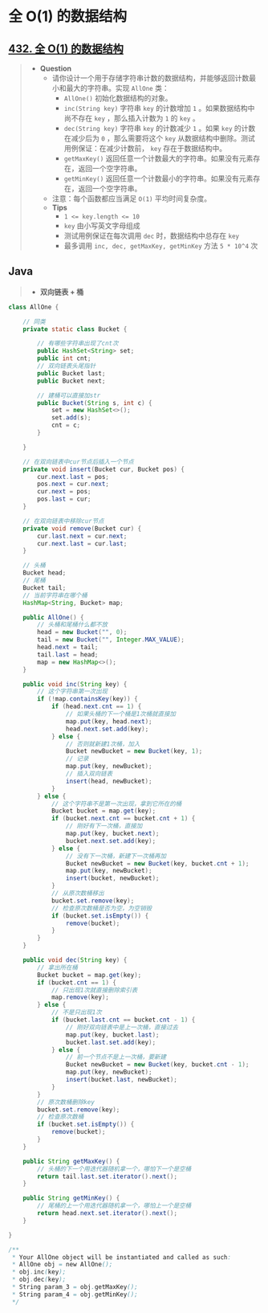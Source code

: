 # 全 O(1) 的数据结构

## [432. 全 O(1) 的数据结构](https://leetcode.cn/problems/all-oone-data-structure/)

> - **Question**
>   - 请你设计一个用于存储字符串计数的数据结构，并能够返回计数最小和最大的字符串。实现 `AllOne` 类：
>     - `AllOne()` 初始化数据结构的对象。
>     - `inc(String key)` 字符串 `key` 的计数增加 `1` 。如果数据结构中尚不存在 `key` ，那么插入计数为 `1` 的 `key` 。
>     - `dec(String key)` 字符串 `key` 的计数减少 `1` 。如果 `key` 的计数在减少后为 `0` ，那么需要将这个 `key` 从数据结构中删除。测试用例保证：在减少计数前， `key` 存在于数据结构中。
>     - `getMaxKey()` 返回任意一个计数最大的字符串。如果没有元素存在，返回一个空字符串。
>     - `getMinKey()` 返回任意一个计数最小的字符串。如果没有元素存在，返回一个空字符串。
>   - 注意：每个函数都应当满足 `O(1)` 平均时间复杂度。
>   - **Tips**
>     - `1 <= key.length <= 10`
>     - `key` 由小写英文字母组成
>     - 测试用例保证在每次调用 `dec` 时，数据结构中总存在 `key`
>     - 最多调用 `inc, dec, getMaxKey, getMinKey` 方法 `5 * 10^4` 次

## Java

> - **双向链表 + 桶**

```java
class AllOne {

    // 同类
    private static class Bucket {

        // 有哪些字符串出现了cnt次
        public HashSet<String> set;
        public int cnt;
        // 双向链表头尾指针
        public Bucket last;
        public Bucket next;

        // 建桶可以直接加str
        public Bucket(String s, int c) {
            set = new HashSet<>();
            set.add(s);
            cnt = c;
        }

    }

    // 在双向链表中cur节点后插入一个节点
    private void insert(Bucket cur, Bucket pos) {
        cur.next.last = pos;
        pos.next = cur.next;
        cur.next = pos;
        pos.last = cur;
    }

    // 在双向链表中移除cur节点
    private void remove(Bucket cur) {
        cur.last.next = cur.next;
        cur.next.last = cur.last;
    }

    // 头桶
    Bucket head;
    // 尾桶
    Bucket tail;
    // 当前字符串在哪个桶
    HashMap<String, Bucket> map;

    public AllOne() {
        // 头桶和尾桶什么都不放
        head = new Bucket("", 0);
        tail = new Bucket("", Integer.MAX_VALUE);
        head.next = tail;
        tail.last = head;
        map = new HashMap<>();
    }

    public void inc(String key) {
        // 这个字符串第一次出现
        if (!map.containsKey(key)) {
            if (head.next.cnt == 1) {
                // 如果头桶的下一个桶是1次桶就直接加
                map.put(key, head.next);
                head.next.set.add(key);
            } else {
                // 否则就新建1次桶，加入
                Bucket newBucket = new Bucket(key, 1);
                // 记录
                map.put(key, newBucket);
                // 插入双向链表
                insert(head, newBucket);
            }
        } else {
            // 这个字符串不是第一次出现，拿到它所在的桶
            Bucket bucket = map.get(key);
            if (bucket.next.cnt == bucket.cnt + 1) {
                // 刚好有下一次桶，直接加
                map.put(key, bucket.next);
                bucket.next.set.add(key);
            } else {
                // 没有下一次桶，新建下一次桶再加
                Bucket newBucket = new Bucket(key, bucket.cnt + 1);
                map.put(key, newBucket);
                insert(bucket, newBucket);
            }
            // 从原次数桶移出
            bucket.set.remove(key);
            // 检查原次数桶是否为空，为空销毁
            if (bucket.set.isEmpty()) {
                remove(bucket);
            }
        }
    }

    public void dec(String key) {
        // 拿出所在桶
        Bucket bucket = map.get(key);
        if (bucket.cnt == 1) {
            // 只出现1次就直接删除索引表
            map.remove(key);
        } else {
            // 不是只出现1次
            if (bucket.last.cnt == bucket.cnt - 1) {
                // 刚好双向链表中是上一次桶，直接过去
                map.put(key, bucket.last);
                bucket.last.set.add(key);
            } else {
                // 前一个节点不是上一次桶，要新建
                Bucket newBucket = new Bucket(key, bucket.cnt - 1);
                map.put(key, newBucket);
                insert(bucket.last, newBucket);
            }
        }
        // 原次数桶删除key
        bucket.set.remove(key);
        // 检查原次数桶
        if (bucket.set.isEmpty()) {
            remove(bucket);
        }
    }

    public String getMaxKey() {
        // 头桶的下一个用迭代器随机拿一个，哪怕下一个是空桶
        return tail.last.set.iterator().next();
    }

    public String getMinKey() {
        // 尾桶的上一个用迭代器随机拿一个，哪怕上一个是空桶
        return head.next.set.iterator().next();
    }

}

/**
 * Your AllOne object will be instantiated and called as such:
 * AllOne obj = new AllOne();
 * obj.inc(key);
 * obj.dec(key);
 * String param_3 = obj.getMaxKey();
 * String param_4 = obj.getMinKey();
 */
```
